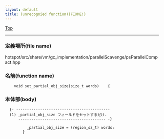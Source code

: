 ```yaml
---
layout: default
title: (unrecognied function)(FIXME!)
---
```

[Top](../index.html)

--- 
### 定義場所(file name)
hotspot/src/share/vm/gc_implementation/parallelScavenge/psParallelCompact.hpp

### 名前(function name)
```
    void set_partial_obj_size(size_t words)    {
```

### 本体部(body)
```
  {- -------------------------------------------
  (1) _partial_obj_size フィールドをセットするだけ.
      ---------------------------------------- -}

	      _partial_obj_size = (region_sz_t) words;
	    }
	
```


